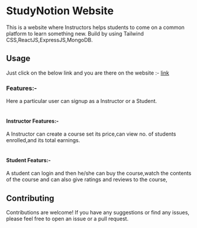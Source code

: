 # StudyNotion Website

This is a website where Instructors helps students to come on a common platform to learn something new. Build by using Tailwind CSS,ReactJS,ExpressJS,MongoDB.

## Usage

Just click on the below link and you are there on the website :- <a href="https://study-notion-frontend-mocha.vercel.app/">link</a>

### Features:-
Here a particular user can signup as a Instructor or a Student.<br>
<br>
#### Instructor Features:-
A Instructor can create a course set its price,can view no. of students enrolled,and its total earnings.<br>
<br>
#### Student Featurs:-
A student can login and then he/she can buy the course,watch the contents of the course and can also give ratings and reviews to the course,

## Contributing

Contributions are welcome! If you have any suggestions or find any issues, please feel free to open an issue or a pull request.
